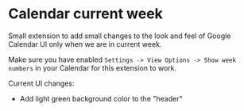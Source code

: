 # Calendar current week

Small extension to add small changes to the look and feel of Google Calendar UI only when we are in current week.

Make sure you have enabled `Settings -> View Options -> Show week numbers` in your Calendar for this extension to work.

Current UI changes:

* Add light green background color to the "header"
